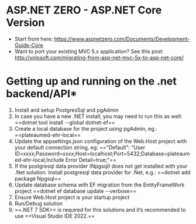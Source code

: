 # ASP.NET ZERO - ASP.NET Core Version
* Start from here: https://www.aspnetzero.com/Documents/Development-Guide-Core
* Want to port your existing MVC 5.x application? See this post: http://volosoft.com/migrating-from-asp-net-mvc-5x-to-asp-net-core/

Getting up and running on the .net backend/API*
======================================
1. Install and setup PostgresSql and pgAdmin
2. In case you have a new .NET install, you may need to run this as well: ==dotnet tool install --global dotnet-ef==
3. Create a local database for the project using pgAdmin, eg.: ==plateaumed-ehr-local==
4. Update the appsettings.json configuration of the Web.Host project with your default connection string, eg: =="Default": "User ID=xxxx;Password=xxxx;Host=localhost;Port=5432;Database=plateaumed-ehr-local;Include Error Detail=true;"==
5. If the postgresql data provider (Npgsql) does not get installed with your .Net solution.
   Install postgresql data provider for .Net, e.g.:  ==dotnet add package Npgsql==
6. Update database schema with EF migration from the EntityFrameWork project  ==dotnet ef database update --verbose==
7. Ensure Web.Host project is your startup project
8. Run/Debug solution
9. ==.NET 7 SDK== is required for this solutions and it’s recommended to use ==Visual Studio IDE 2022.==

